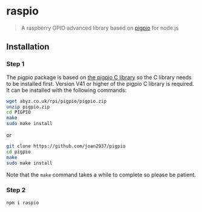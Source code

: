# raspio

> A raspberry GPIO advanced library based on [pigpio](https://github.com/fivdi/pigpi) for node.js

## Installation

### Step 1

The pigpio package is based on [the pigpio C library](https://github.com/joan2937/pigpio) so the C library needs to be installed first. Version V41 or higher of the pigpio C library is required. It can be installed with the following commands:

```sh
wget abyz.co.uk/rpi/pigpio/pigpio.zip
unzip pigpio.zip
cd PIGPIO
make
sudo make install
```

or

```sh
git clone https://github.com/joan2937/pigpio
cd pigpio
make
sudo make install
```

Note that the `make` command takes a while to complete so please be patient.

### Step 2

```sh
npm i raspio
```
